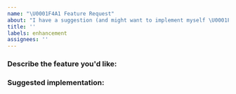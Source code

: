 ```yaml
---
name: "\U0001F4A1 Feature Request"
about: "I have a suggestion (and might want to implement myself \U0001F642)!"
title: ''
labels: enhancement
assignees: ''
---
```


### Describe the feature you'd like:

<!--
A clear and concise description of what you want to happen. Add any considered
drawbacks.
-->

### Suggested implementation:

<!-- Helpful but optional 😀, normally best to provide a sandbox, here's a starter – https://codesandbox.io/s/react-three-fiber-starter-n8iz2 -->